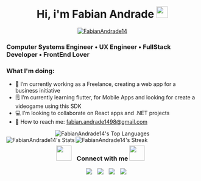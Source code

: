<h1 align="center">
  Hi, i'm Fabian Andrade
    <a href="https://github.com/Bouaskaoun" target="_self">
      <img src="https://media.giphy.com/media/hvRJCLFzcasrR4ia7z/giphy.gif" width="30">
    </a>
</h1>
<p align="center">
    <a href="https://github.com/FabianAndrade14">
        <img src="https://img.shields.io/github/followers/FabianAndrade14?label=Followers" alt="FabianAndrade14"/>
    </a>
</p>

### Computer Systems Engineer • UX Engineer • FullStack Developer • FrontEnd Lover

### What I'm doing:
- 💼 I’m currently working as a Freelance, creating a web app for a business initiative 
- 🗒️ I’m currently learning flutter, for Mobile Apps and looking for create a videogame using this SDK
- 💻 I’m looking to collaborate on React apps and .NET projects 
- 📨 How to reach me: fabian.andrade1498@gmail.com

<div align="center">
  <img src="https://github-readme-stats.vercel.app/api/top-langs/?username=FabianAndrade14&theme=dracula&show_icons=true&hide_border=false&layout=compact" alt="FabianAndrade14's Top Languages">
</div>


<img align="left" src="https://github-readme-stats.vercel.app/api?username=FabianAndrade14&theme=dracula&show_icons=true&hide_border=false&count_private=true" alt="FabianAndrade14's Stats">
<img align="left"  src="https://github-readme-streak-stats.herokuapp.com/?user=FabianAndrade14&theme=dracula&hide_border=false" alt="FabianAndrade14's Streak" /></a>


<h3 align="center"> 
  <img src="http://pa1.narvii.com/7064/16627aec9acb1ee3f185f46d27132039c4dfa18f_00.gif" width="40" height="40" style="margin-right: 10px;">
      Connect with me
  <img src="http://pa1.narvii.com/7064/16627aec9acb1ee3f185f46d27132039c4dfa18f_00.gif" width="40" height="40" style="margin-right: 10px;">
</h3>

<p align="center">

<div align="center"  class="icons-social" style="margin-left: 10px;">
    <a style="margin-left: 10px;"  target="_blank" href="https://www.linkedin.com/in/fabian-camilo-andrade-mesa-abb8b9235/">
			  <img src="https://img.icons8.com/doodle/40/000000/linkedin--v2.png"></a>
    <a style="margin-left: 10px;" target="_blank" href="https://github.com/FabianAndrade14">
		    <img src="https://img.icons8.com/doodle/40/000000/github--v1.png"></a>
		<a style="margin-left: 10px;" target="_blank" href="https://twitter.com/another_friki_">
		  	<img src="https://img.icons8.com/doodle/1x/twitter-squared--v2.png" ></a>
		<a style="margin-left: 10px;" target="_blank" href="https://www.youtube.com/channel/UCfRC5yUAu0BoLhgBHnSTEjQ">
				<img src="https://img.icons8.com/doodle/1x/youtube--v2.png" ></a>
</div>
<!--
**FabianAndrade14/FabianAndrade14** is a ✨ _special_ ✨ repository because its `README.md` (this file) appears on your GitHub profile.

Here are some ideas to get you started:

- 🔭 I’m currently working on ...
- 🌱 I’m currently learning ...
- 👯 I’m looking to collaborate on ...
- 🤔 I’m looking for help with ...
- 💬 Ask me about ...
- 📫 How to reach me: ...
- 😄 Pronouns: ...
- ⚡ Fun fact: ...
-->
